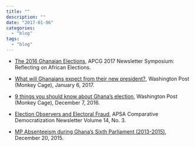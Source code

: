 ```yaml
---
title: ""
description: ""
date: "2017-01-06"
categories:
  - "blog"
tags:
  - "blog"
---
```


- [The 2016 Ghanaian Elections](https://africanpoliticsgroup.org/newsletters/2017-newsletter-2/2017-newsletter-symposium-2), APCG 2017 Newsletter Symposium: Reflecting on African Elections.

- [What will Ghanaians expect from their new president?](https://www.washingtonpost.com/news/monkey-cage/wp/2017/01/06/what-will-ghanaians-expect-from-their-new-president/?noredirect=on&utm_term=.617ae25ddd84), Washington Post (Monkey Cage), January 6, 2017.

- [9 things you should know about Ghana’s election](https://www.washingtonpost.com/news/monkey-cage/wp/2016/12/07/nine-things-you-should-know-about-ghanas-election/?utm_term=.90d67e878e50), Washington Post (Monkey Cage), December 7, 2016.

- [Election Observers and Electoral Fraud](https://mk0apsaconnectbvy6p6.kinstacdn.com/wp-content/uploads/sites/26/2017/10/2016_14_3.pdf), APSA Comparative Democratization Newsletter Volume 14, No. 3. 

- [MP Absenteeism during Ghana’s Sixth Parliament (2013-2015)](http://blog.odekro.org/2015/12/20/mp-absenteeism-during-ghanas-sixth-parliament-2013-2015/), December 20, 2015.
